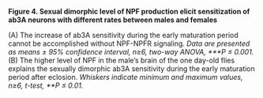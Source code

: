 **Figure 4. Sexual dimorphic level of NPF production elicit sensitization of ab3A neurons with different rates between males and females**

(A) The increase of ab3A sensitivity during the early maturation period cannot be accomplished without NPF-NPFR signaling. _Data are presented as means ± 95% confidence interval, n≥6, two-way ANOVA, ***P ≤ 0.001._ (B) The higher level of NPF in the male’s brain of the one day-old flies explains the sexually dimorphic ab3A sensitivity during the early maturation period after eclosion. _Whiskers indicate minimum and maximum values, n≥6, t-test, **P ≤ 0.01._